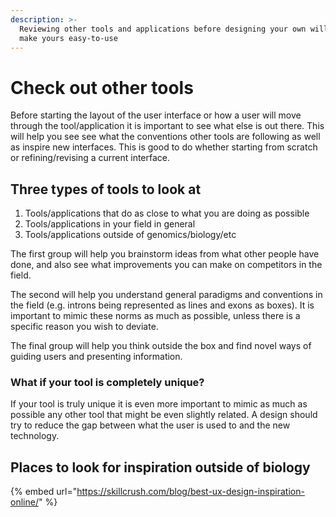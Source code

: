 ```yaml
---
description: >-
  Reviewing other tools and applications before designing your own will help you
  make yours easy-to-use
---
```


# Check out other tools

Before starting the layout of the user interface or how a user will move through the tool/application it is important to see what else is out there. This will help you see see what the conventions other tools are following as well as inspire new interfaces. This is good to do whether starting from scratch or refining/revising a current interface. 

## Three types of tools to look at

1. Tools/applications that do as close to what you are doing as possible
2. Tools/applications in your field in general
3. Tools/applications outside of genomics/biology/etc

The first group will help you brainstorm ideas from what other people have done, and also see what improvements you can make on competitors in the field. 

The second will help you understand general paradigms and conventions in the field \(e.g. introns being represented as lines and exons as boxes\). It is important to mimic these norms as much as possible, unless there is a specific reason you wish to deviate. 

The final group will help you think outside the box and find novel ways of guiding users and presenting information.

### What if your tool is completely unique?

If your tool is truly unique it is even more important to mimic as much as possible any other tool that might be even slightly related. A design should try to reduce the gap between what the user is used to and the new technology.

## Places to look for inspiration outside of biology

{% embed url="https://skillcrush.com/blog/best-ux-design-inspiration-online/" %}







